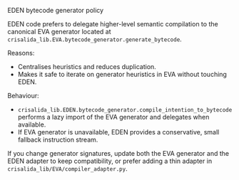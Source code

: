 EDEN bytecode generator policy

EDEN code prefers to delegate higher-level semantic compilation to the canonical
EVA generator located at `crisalida_lib.EVA.bytecode_generator.generate_bytecode`.

Reasons:
- Centralises heuristics and reduces duplication.
- Makes it safe to iterate on generator heuristics in EVA without touching EDEN.

Behaviour:
- `crisalida_lib.EDEN.bytecode_generator.compile_intention_to_bytecode` performs a
  lazy import of the EVA generator and delegates when available.
- If EVA generator is unavailable, EDEN provides a conservative, small fallback
  instruction stream.

If you change generator signatures, update both the EVA generator and the EDEN
adapter to keep compatibility, or prefer adding a thin adapter in `crisalida_lib/EVA/compiler_adapter.py`.
